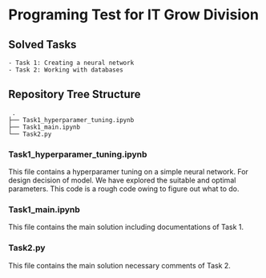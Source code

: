 # Programing Test for IT Grow Division

## Solved Tasks
    - Task 1: Creating a neural network
    - Task 2: Working with databases

## Repository Tree Structure
```
 .
├── Task1_hyperparamer_tuning.ipynb
├── Task1_main.ipynb
└── Task2.py
```


### Task1_hyperparamer_tuning.ipynb

This file contains a hyperparamer tuning on a simple neural network. For design decision of model. We have explored the suitable and optimal parameters. This code is a rough code owing to figure out what to do. 

### Task1_main.ipynb

This file contains the main solution including documentations of Task 1. 

### Task2.py

This file contains the main solution necessary comments of Task 2. 


